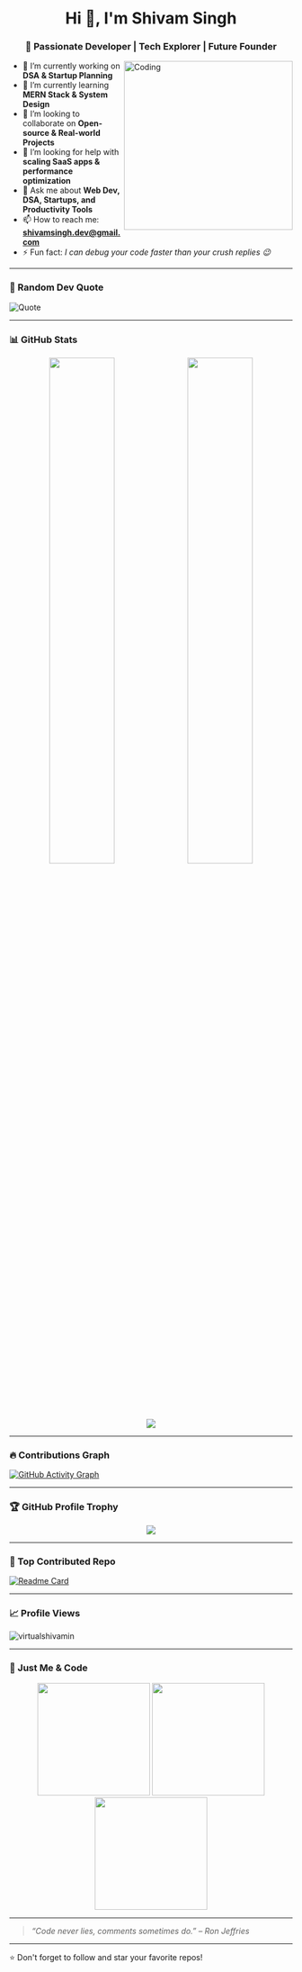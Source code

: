 <h1 align="center">Hi 👋, I'm Shivam Singh</h1>
<h3 align="center">🚀 Passionate Developer | Tech Explorer | Future Founder</h3>

<img align="right" alt="Coding" width="300" src="https://media.giphy.com/media/qgQUggAC3Pfv687qPC/giphy.gif">

- 🔭 I’m currently working on **DSA & Startup Planning**
- 🌱 I’m currently learning **MERN Stack & System Design**
- 👯 I’m looking to collaborate on **Open-source & Real-world Projects**
- 🤔 I’m looking for help with **scaling SaaS apps & performance optimization**
- 💬 Ask me about **Web Dev, DSA, Startups, and Productivity Tools**
- 📫 How to reach me: **shivamsingh.dev@gmail.com**
- ⚡ Fun fact: *I can debug your code faster than your crush replies 😉*

---

### 🧠 Random Dev Quote
![Quote](https://quotes-github-readme.vercel.app/api?type=horizontal&theme=tokyonight)

---

### 📊 GitHub Stats
<p align="center">
  <img width="48%" src="https://github-readme-stats.vercel.app/api?username=virtualshivamin&show_icons=true&theme=radical" />
  <img width="48%" src="https://github-readme-streak-stats.herokuapp.com/?user=virtualshivamin&theme=radical" />
</p>
<p align="center">
  <img src="https://github-readme-stats.vercel.app/api/top-langs/?username=virtualshivamin&layout=compact&theme=radical" />
</p>

---

### 🔥 Contributions Graph
[![GitHub Activity Graph](https://github-readme-activity-graph.vercel.app/graph?username=virtualshivamin&theme=react-dark)](https://github.com/ashutosh00710/github-readme-activity-graph)

---

### 🏆 GitHub Profile Trophy
<p align="center">
  <img src="https://github-profile-trophy.vercel.app/?username=virtualshivamin&theme=onedark&row=2&column=3" />
</p>

---

### 📌 Top Contributed Repo
[![Readme Card](https://github-readme-stats.vercel.app/api/pin/?username=virtualshivamin&repo=your-top-repo&theme=radical)](https://github.com/virtualshivamin/your-top-repo)

---

### 📈 Profile Views
<p align="left">
  <img src="https://komarev.com/ghpvc/?username=virtualshivamin&label=Profile%20views&color=0e75b6&style=flat" alt="virtualshivamin" />
</p>

---

### 🎯 Just Me & Code
<p align="center">
  <img src="https://media.giphy.com/media/3oriO0OEd9QIDdllqo/giphy.gif" width="200" />
  <img src="https://media.giphy.com/media/L1R1tvI9svkIWwpVYr/giphy.gif" width="200" />
  <img src="https://media.giphy.com/media/xT9IgzoKnwFNmISR8I/giphy.gif" width="200" />
</p>

---

> *“Code never lies, comments sometimes do.” – Ron Jeffries*

---

⭐️ Don't forget to follow and star your favorite repos! 
